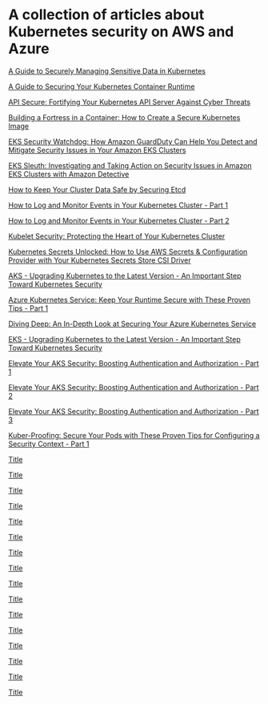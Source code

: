 # A collection of articles about Kubernetes security on AWS and Azure


[A Guide to Securely Managing Sensitive Data in Kubernetes](https://github.com/rrsingh8282/Cloud-Security-Encyclopedia/blob/main/A%20Guide%20to%20Securely%20Managing%20Sensitive%20Data%20in%20Kubernetes.md)

[A Guide to Securing Your Kubernetes Container Runtime](https://github.com/rrsingh8282/Cloud-Security-Encyclopedia/blob/main/A%20Guide%20to%20Securing%20Your%20Kubernetes%20Container%20Runtime.md)

[API Secure: Fortifying Your Kubernetes API Server Against Cyber Threats](https://github.com/rrsingh8282/Cloud-Security-Encyclopedia/blob/main/API%20Secure:%20Fortifying%20Your%20Kubernetes%20API%20Server%20Against%20Cyber%20Threats.md)

[Building a Fortress in a Container: How to Create a Secure Kubernetes Image](https://github.com/rrsingh8282/Cloud-Security-Encyclopedia/blob/main/Building%20a%20Fortress%20in%20a%20Container:%20How%20to%20Create%20a%20Secure%20Kubernetes%20Image.md)

[EKS Security Watchdog: How Amazon GuardDuty Can Help You Detect and Mitigate Security Issues in Your Amazon EKS Clusters](https://github.com/rrsingh8282/Cloud-Security-Encyclopedia/blob/main/EKS%20Security%20Watchdog:%20How%20Amazon%20GuardDuty%20Can%20Help%20You%20Detect%20and%20Mitigate%20Security%20Issues%20in%20Your%20Amazon%20EKS%20Clusters.md)

[EKS Sleuth: Investigating and Taking Action on Security Issues in Amazon EKS Clusters with Amazon Detective
](https://github.com/rrsingh8282/Cloud-Security-Encyclopedia/blob/main/EKS%20Sleuth:%20Investigating%20and%20Taking%20Action%20on%20Security%20Issues%20in%20Amazon%20EKS%20Clusters%20with%20Amazon%20Detective.md)

[How to Keep Your Cluster Data Safe by Securing Etcd](https://github.com/rrsingh8282/Cloud-Security-Encyclopedia/blob/main/How%20to%20Keep%20Your%20Cluster%20Data%20Safe%20by%20Securing%20Etcd.md)

[How to Log and Monitor Events in Your Kubernetes Cluster - Part 1](https://github.com/rrsingh8282/Cloud-Security-Encyclopedia/blob/main/How%20to%20Log%20and%20Monitor%20Events%20in%20Your%20Kubernetes%20Cluster%20-%20Part%201.md)

[How to Log and Monitor Events in Your Kubernetes Cluster - Part 2](https://github.com/rrsingh8282/Cloud-Security-Encyclopedia/blob/main/How%20to%20Log%20and%20Monitor%20Events%20in%20Your%20Kubernetes%20Cluster%20-%20Part%202.md)

[Kubelet Security: Protecting the Heart of Your Kubernetes Cluster](https://github.com/rrsingh8282/Cloud-Security-Encyclopedia/blob/main/Kubelet%20Security:%20Protecting%20the%20Heart%20of%20Your%20Kubernetes%20Cluster%20.md)

[Kubernetes Secrets Unlocked: How to Use AWS Secrets & Configuration Provider with Your Kubernetes Secrets Store CSI Driver](https://github.com/rrsingh8282/Cloud-Security-Encyclopedia/blob/main/Kubernetes%20Secrets%20Unlocked:%20How%20to%20Use%20AWS%20Secrets%20%26%20Configuration%20Provider%20with%20Your%20Kubernetes%20Secrets%20Store%20CSI%20Driver.md)

[AKS - Upgrading Kubernetes to the Latest Version - An Important Step Toward Kubernetes Security](https://github.com/rrsingh8282/Cloud-Security-Encyclopedia/blob/main/AKS%20-%20Upgrading%20Kubernetes%20to%20the%20Latest%20Version%20-%20An%20Important%20Step%20Toward%20Kubernetes%20Security.md)

[Azure Kubernetes Service: Keep Your Runtime Secure with These Proven Tips - Part 1](https://github.com/rrsingh8282/Cloud-Security-Encyclopedia/blob/main/Azure%20Kubernetes%20Service:%20Keep%20Your%20Runtime%20Secure%20with%20These%20Proven%20Tips%20-%20Part%201.md)

[Diving Deep: An In-Depth Look at Securing Your Azure Kubernetes Service](https://github.com/rrsingh8282/Cloud-Security-Encyclopedia/blob/main/Diving%20Deep:%20An%20In-Depth%20Look%20at%20Securing%20Your%20Azure%20Kubernetes%20Service.md)

[EKS - Upgrading Kubernetes to the Latest Version - An Important Step Toward Kubernetes Security](https://github.com/rrsingh8282/Cloud-Security-Encyclopedia/blob/main/EKS%20-%20Upgrading%20Kubernetes%20to%20the%20Latest%20Version%20-%20An%20Important%20Step%20Toward%20Kubernetes%20Security.md)

[Elevate Your AKS Security: Boosting Authentication and Authorization - Part 1](https://github.com/rrsingh8282/Cloud-Security-Encyclopedia/blob/main/Elevate%20Your%20AKS%20Security:%20Boosting%20Authentication%20and%20Authorization%20-%20Part%201.md)

[Elevate Your AKS Security: Boosting Authentication and Authorization - Part 2]([https://link.com](https://github.com/rrsingh8282/Cloud-Security-Encyclopedia/blob/main/Elevate%20Your%20AKS%20Security:%20Boosting%20Authentication%20and%20Authorization%20-%20Part%202.md))

[Elevate Your AKS Security: Boosting Authentication and Authorization - Part 3](https://github.com/rrsingh8282/Cloud-Security-Encyclopedia/blob/main/Elevate%20Your%20AKS%20Security:%20Boosting%20Authentication%20and%20Authorization%20-%20Part%203.md)

[Kuber-Proofing: Secure Your Pods with These Proven Tips for Configuring a Security Context - Part 1]([https://link.com](https://github.com/rrsingh8282/Cloud-Security-Encyclopedia/blob/main/Kuber-Proofing:%20Secure%20Your%20Pods%20with%20These%20Proven%20Tips%20for%20Configuring%20a%20Security%20Context%20-%20Part%201.md))

[Title](https://link.com)

[Title](https://link.com)

[Title](https://link.com)

[Title](https://link.com)

[Title](https://link.com)

[Title](https://link.com)

[Title](https://link.com)

[Title](https://link.com)

[Title](https://link.com)

[Title](https://link.com)

[Title](https://link.com)

[Title](https://link.com)

[Title](https://link.com)

[Title](https://link.com)

[Title](https://link.com)

[Title](https://link.com)
